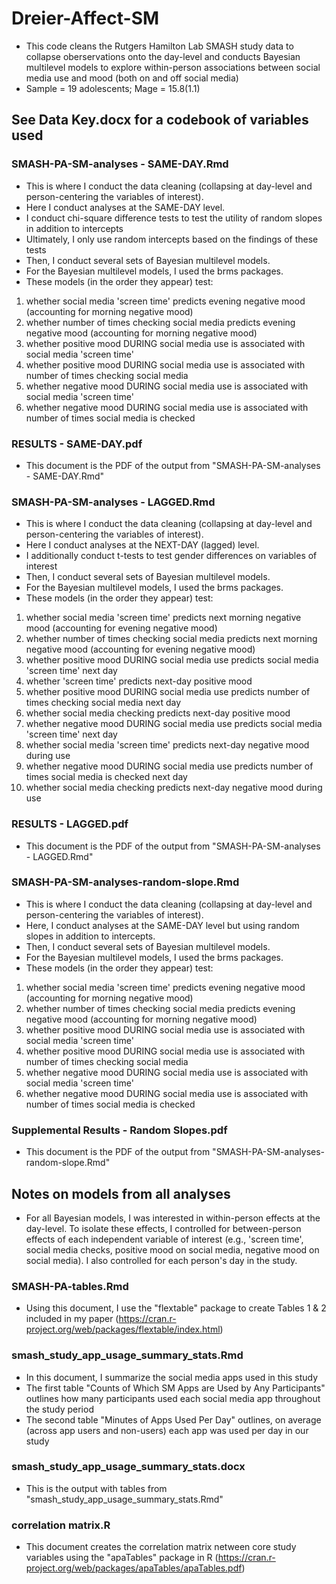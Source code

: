 # Dreier-Affect-SM

+ This code cleans the Rutgers Hamilton Lab SMASH study data to collapse oberservations onto the day-level and conducts Bayesian multilevel models to explore within-person associations between social media use and mood (both on and off social media)
+ Sample = 19 adolescents; Mage = 15.8(1.1)

## See Data Key.docx for a codebook of variables used

### SMASH-PA-SM-analyses - SAME-DAY.Rmd 

+ This is where I conduct the data cleaning (collapsing at day-level and person-centering the variables of interest). 
+ Here I conduct analyses at the SAME-DAY level.
+ I conduct chi-square difference tests to test the utility of random slopes in addition to intercepts
+ Ultimately, I only use random intercepts based on the findings of these tests
+ Then, I conduct several sets of Bayesian multilevel models.
+ For the Bayesian multilevel models, I used the brms packages.
+ These models (in the order they appear) test: 
1) whether social media 'screen time' predicts evening negative mood (accounting for morning negative mood)
2) whether number of times checking social media predicts evening negative mood (accounting for morning negative mood)
3) whether positive mood DURING social media use is associated with social media 'screen time'
4) whether positive mood DURING social media use is associated with number of times checking social media
5) whether negative mood DURING social media use is associated with social media 'screen time'
6) whether negative mood DURING social media use is associated with number of times social media is checked


### RESULTS - SAME-DAY.pdf

+ This document is the PDF of the output from "SMASH-PA-SM-analyses - SAME-DAY.Rmd"

### SMASH-PA-SM-analyses - LAGGED.Rmd 

+ This is where I conduct the data cleaning (collapsing at day-level and person-centering the variables of interest). 
+ Here I conduct analyses at the NEXT-DAY (lagged) level.
+ I additionally conduct t-tests to test gender differences on variables of interest
+ Then, I conduct several sets of Bayesian multilevel models.
+ For the Bayesian multilevel models, I used the brms packages.
+ These models (in the order they appear) test: 
1) whether social media 'screen time' predicts next morning negative mood (accounting for evening negative mood)
2) whether number of times checking social media predicts next morning negative mood (accounting for evening negative mood)
3) whether positive mood DURING social media use predicts social media 'screen time' next day
4) whether 'screen time' predicts next-day positive mood
5) whether positive mood DURING social media use predicts number of times checking social media next day
6) whether social media checking predicts next-day positive mood
7) whether negative mood DURING social media use predicts social media 'screen time' next day
8) whether social media 'screen time' predicts next-day negative mood during use
9) whether negative mood DURING social media use predicts number of times social media is checked next day
10) whether social media checking predicts next-day negative mood during use



### RESULTS - LAGGED.pdf

+ This document is the PDF of the output from "SMASH-PA-SM-analyses - LAGGED.Rmd"


### SMASH-PA-SM-analyses-random-slope.Rmd 

+ This is where I conduct the data cleaning (collapsing at day-level and person-centering the variables of interest). 
+ Here, I conduct analyses at the SAME-DAY level but using random slopes in addition to intercepts.
+ Then, I conduct several sets of Bayesian multilevel models.
+ For the Bayesian multilevel models, I used the brms packages.
+ These models (in the order they appear) test: 
1) whether social media 'screen time' predicts evening negative mood (accounting for morning negative mood)
2) whether number of times checking social media predicts evening negative mood (accounting for morning negative mood)
3) whether positive mood DURING social media use is associated with social media 'screen time'
4) whether positive mood DURING social media use is associated with number of times checking social media
5) whether negative mood DURING social media use is associated with social media 'screen time'
6) whether negative mood DURING social media use is associated with number of times social media is checked


### Supplemental Results - Random Slopes.pdf

+ This document is the PDF of the output from "SMASH-PA-SM-analyses-random-slope.Rmd"

## Notes on models from all analyses

+ For all Bayesian models, I was interested in within-person effects at the day-level. To isolate these effects, I controlled for between-person effects of each independent variable of interest (e.g., 'screen time', social media checks, positive mood on social media, negative mood on social media). I also controlled for each person's day in the study.

### SMASH-PA-tables.Rmd

+ Using this document, I use the "flextable" package to create Tables 1 & 2 included in my paper (https://cran.r-project.org/web/packages/flextable/index.html) 

### smash_study_app_usage_summary_stats.Rmd

+ In this document, I summarize the social media apps used in this study 
+ The first table "Counts of Which SM Apps are Used by Any Participants" outlines how many participants used each social media app throughout the study period
+ The second table "Minutes of Apps Used Per Day" outlines, on average (across app users and non-users) each app was used per day in our study

### smash_study_app_usage_summary_stats.docx

+ This is the output with tables from "smash_study_app_usage_summary_stats.Rmd"

### correlation matrix.R

+ This document creates the correlation matrix netween core study variables using the "apaTables" package in R (https://cran.r-project.org/web/packages/apaTables/apaTables.pdf)
